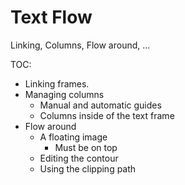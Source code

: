 # Text Flow

Linking, Columns, Flow around, ...

TOC:

- Linking frames.
- Managing columns
  - Manual and automatic guides
  - Columns inside of the text frame
- Flow around
  - A floating image
    - Must be on top
  - Editing the contour
  - Using the clipping path
